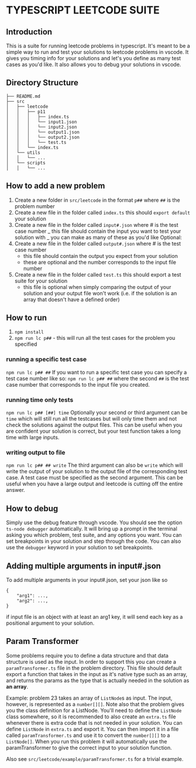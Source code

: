 # TYPESCRIPT LEETCODE SUITE

## Introduction

This is a suite for running leetcode problems in typescript. It's meant to be a simple way to run and test your solutions to leetcode problems in vscode. It gives you timing info for your solutions and let's you define as many test cases as you'd like. It also allows you to debug your solutions in vscode.

## Directory Structure

```
├── README.md
├── src
│   ├── leetcode
│   │   ├── p11
│   │   │   ├── index.ts
│   │   │   └── input1.json
│   │   │   └── input2.json
│   │   │   └── output1.json
│   │   │   └── output2.json
│   │   │   └── test.ts
│   │   └── index.ts
│   └── utils
│   │   └── ...
│   └── scripts
│   │   └── ...
```

## How to add a new problem

1. Create a new folder in `src/leetcode` in the format `p##` where `##` is the problem number
2. Create a new file in the folder called `index.ts` this should `export default` your solution
3. Create a new file in the folder called `input#.json` where # is the test case number
   _ this file should contain the input you want to test your solution with
   _ you can make as many of these as you'd like
   Optional:
4. Create a new file in the folder called `output#.json` where # is the test case number
   - this file should contain the output you expect from your solution
   - these are optional and the number corresponds to the input file number
5. Create a new file in the folder called `test.ts` this should export a test suite for your solution
   - this file is optional when simply comparing the output of your solution and your output file won't work (i.e. if the solution is an array that doesn't have a defined order)

## How to run

1. `npm install`
2. `npm run lc p##` - this will run all the test cases for the problem you specified

### running a specific test case

`npm run lc p## ##`
If you want to run a specific test case you can specify a test case number like so: `npm run lc p## ##` where the second `##` is the test case number that corresponds to the input file you created.

### running time only tests

`npm run lc p## [##] time`
Optionally your second or third argument can be `time` which will still run all the testcases but will only time them and not check the solutions against the output files. This can be useful when you are confident your solution is correct, but your test function takes a long time with large inputs.

### writing output to file

`npm run lc p## ## write`
The third argument can also be `write` which will write the output of your solution to the output file of the corresponding test case. A test case must be specified as the second argument. This can be useful when you have a large output and leetcode is cutting off the entire answer.

## How to debug

Simply use the debug feature through vscode. You should see the option `ts-node debugger` automatically. It will bring up a prompt in the terminal asking you which problem, test suite, and any options you want. You can set breakpoints in your solution and step through the code. You can also use the `debugger` keyword in your solution to set breakpoints.

## Adding multiple arguments in input#.json

To add multiple arguments in your input#.json, set your json like so

```
{
    "arg1": ...,
    "arg2": ...,
}
```

if input file is an object with at least an arg1 key, it will send each key as a positional argument to your solution.

## Param Transformer

Some problems require you to define a data structure and that data structure is used as the input. In order to support this you can create a `paramTransformer.ts` file in the problem directory. This file should default export a function that takes in the input as it's native type such as an array, and returns the params as the type that is actually needed in the solution as **an array**.

Example: problem 23 takes an array of `ListNode`s as input. The input, however, is represented as a `number[][]`. Note also that the problem gives you the class definition for a ListNode. You'll need to define the `ListNode` class somewhere, so it is recommended to also create an `extra.ts` file whenever there is extra code that is not needed in your solution. You can define `ListNode` in `extra.ts` and export it. You can then import it in a file called `paramTransformer.ts` and use it to convert the `number[][]` to a `ListNode[]`. When you run this problem it will automatically use the paramTransformer to give the correct input to your solution function.

Also see `src/leetcode/example/paramTransformer.ts` for a trivial example.
